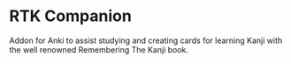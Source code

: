 # RTK Companion

Addon for Anki to assist studying and creating cards for learning Kanji with
the well renowned Remembering The Kanji book.